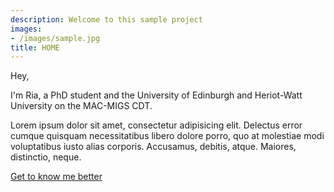 ```yaml
---
description: Welcome to this sample project
images:
- /images/sample.jpg
title: HOME
---
```


Hey,

I'm Ria, a PhD student and the University of Edinburgh and Heriot-Watt University on the MAC-MIGS CDT.

Lorem ipsum dolor sit amet, consectetur adipisicing elit. Delectus error cumque quisquam necessitatibus libero dolore porro, quo at molestiae modi voluptatibus iusto alias corporis. Accusamus, debitis, atque. Maiores, distinctio, neque.

[Get to know me better](/about "Get to know me better")